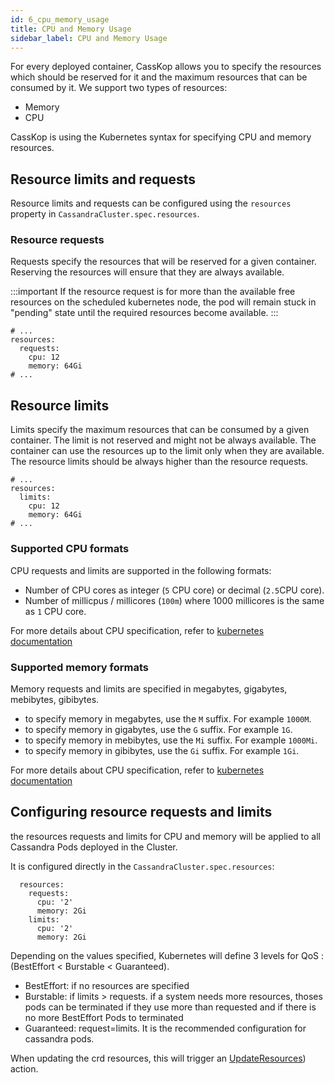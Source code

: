 ```yaml
---
id: 6_cpu_memory_usage
title: CPU and Memory Usage
sidebar_label: CPU and Memory Usage
---
```


For every deployed container, CassKop allows you to specify the resources which should be reserved for it
and the maximum resources that can be consumed by it. We support two types of resources:

- Memory
- CPU

CassKop is using the Kubernetes syntax for specifying CPU and memory resources.

## Resource limits and requests

Resource limits and requests can be configured using the `resources` property in `CassandraCluster.spec.resources`.

### Resource requests

Requests specify the resources that will be reserved for a given container. Reserving the resources will ensure that
they are always available. 

:::important
If the resource request is for more than the available free resources on the scheduled kubernetes node,
the pod will remain stuck in "pending" state until the required resources become available. 
:::

```
# ...
resources:
  requests:
    cpu: 12
    memory: 64Gi
# ...
```

## Resource limits

Limits specify the maximum resources that can be consumed by a given container. The limit is not reserved and might not
be always available. The container can use the resources up to the limit only when they are available. The resource
limits should be always higher than the resource requests.  


```
# ...
resources:
  limits:
    cpu: 12
    memory: 64Gi
# ...
```

### Supported CPU formats

CPU requests and limits are supported in the following formats:
- Number of CPU cores as integer (`5` CPU core) or decimal (`2.5`CPU core).
- Number of millicpus / millicores (`100m`) where 1000 millicores is the same as `1` CPU core.

For more details about CPU specification, refer to 
[kubernetes documentation](https://kubernetes.io/docs/concepts/configuration/manage-compute-resources-container/#meaning-of-cpu)

### Supported memory formats

Memory requests and limits are specified in megabytes, gigabytes, mebibytes, gibibytes.
- to specify memory in megabytes, use the `M` suffix. For example `1000M`.
- to specify memory in gigabytes, use the `G` suffix. For example `1G`.
- to specify memory in mebibytes, use the `Mi` suffix. For example `1000Mi`.
- to specify memory in gibibytes, use the `Gi` suffix. For example `1Gi`.

For more details about CPU specification, refer to 
[kubernetes documentation](https://kubernetes.io/docs/concepts/configuration/manage-compute-resources-container/#meaning-of-memory)

## Configuring resource requests and limits

the resources requests and limits for CPU and memory will be applied to all Cassandra Pods deployed in the Cluster.

It is configured directly in the `CassandraCluster.spec.resources`: 

```
  resources:
    requests:
      cpu: '2'
      memory: 2Gi
    limits:
      cpu: '2'
      memory: 2Gi
```

Depending on the values specified, Kubernetes will define 3 levels for QoS : (BestEffort < Burstable < Guaranteed).

- BestEffort: if no resources are specified
- Burstable: if limits > requests. if a system needs more resources, thoses pods can be terminated if they use more than
  requested and if there is no more BestEffort Pods to terminated
- Guaranteed: request=limits. It is the recommended configuration for cassandra pods.

When updating the crd resources, this will trigger an [UpdateResources](/casskop/docs/5_operations/1_cluster_operations#updateresources)) action.